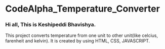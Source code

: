 # CodeAlpha_Temperature_Converter
### Hi all, This is Keshipeddi Bhavishya.
This project converts temperature from one unit to other unit(like celcius, farenheit and kelvin).
It is created by using HTML, CSS, JAVASCRIPT.
